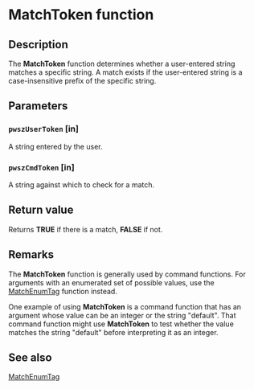 # MatchToken function

## Description

The
**MatchToken** function determines whether a user-entered string matches a specific string. A match exists if the user-entered string is a case-insensitive prefix of the specific string.

## Parameters

### `pwszUserToken` [in]

A string entered by the user.

### `pwszCmdToken` [in]

A string against which to check for a match.

## Return value

Returns **TRUE** if there is a match, **FALSE** if not.

## Remarks

The
**MatchToken** function is generally used by command functions. For arguments with an enumerated set of possible values, use the
[MatchEnumTag](https://learn.microsoft.com/previous-versions/windows/desktop/api/netsh/nf-netsh-matchenumtag) function instead.

One example of using
**MatchToken** is a command function that has an argument whose value can be an integer or the string "default". That command function might use
**MatchToken** to test whether the value matches the string "default" before interpreting it as an integer.

## See also

[MatchEnumTag](https://learn.microsoft.com/previous-versions/windows/desktop/api/netsh/nf-netsh-matchenumtag)
